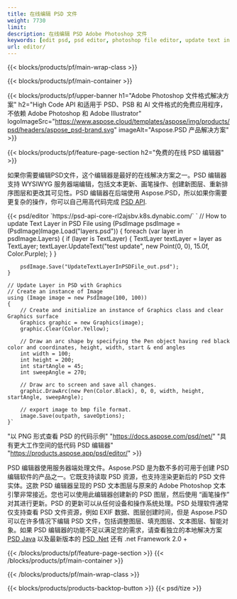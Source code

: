 ```yaml
---
title: 在线编辑 PSD 文件
weight: 7730
limit: 
description: 在线编辑 PSD Adobe Photoshop 文件
keywords: [edit psd, psd editor, photoshop file editor, update text in psd, update psd]
url: editor/
---
```


{{< blocks/products/pf/main-wrap-class >}}


{{< blocks/products/pf/main-container >}}

{{< blocks/products/pf/upper-banner h1="Adobe Photoshop 文件格式解决方案" h2="High Code API 和适用于 PSD、PSB 和 AI 文件格式的免费应用程序，不依赖 Adobe Photoshop 和 Adobe Illustrator" logoImageSrc="https://www.aspose.cloud/templates/aspose/img/products/psd/headers/aspose_psd-brand.svg" imageAlt="Aspose.PSD 产品解决方案" >}}

{{< blocks/products/pf/feature-page-section h2="免费的在线 PSD 编辑器" >}}
<p>如果你需要编辑PSD文件，这个编辑器是最好的在线解决方案之一。PSD 编辑器支持 WYSIWYG 服务器端编辑，包括文本更新、画笔操作、创建新图层、重新排序图层和更改其可见性。PSD 编辑器在后端使用 Aspose.PSD，所以如果你需要更复杂的操作，你可以自己用高代码完成 <a href="/psd/{{< lang-code >}}">PSD API</a>.</p>
{{< psd/editor `https://psd-api-core-rl2ajsbv.k8s.dynabic.com/` 
`	// How to update Text Layer in PSD File
	using (PsdImage psdImage = (PsdImage)Image.Load("layers.psd"))
  	{
		foreach (var layer in psdImage.Layers)
		{
			if (layer is TextLayer)
			{
				TextLayer textLayer = layer as TextLayer;
				textLayer.UpdateText("test update", new Point(0, 0), 15.0f, Color.Purple);
			}
		}

		psdImage.Save("UpdateTextLayerInPSDFile_out.psd");
	}
	
	// Update Layer in PSD with Graphics
	// Create an instance of Image
	using (Image image = new PsdImage(100, 100))
	{
		// Create and initialize an instance of Graphics class and clear Graphics surface
		Graphics graphic = new Graphics(image);
		graphic.Clear(Color.Yellow);

		// Draw an arc shape by specifying the Pen object having red black color and coordinates, height, width, start & end angles                 
		int width = 100;
		int height = 200;
		int startAngle = 45;
		int sweepAngle = 270;

		// Draw arc to screen and save all changes.
		graphic.DrawArc(new Pen(Color.Black), 0, 0, width, height, startAngle, sweepAngle);

		// export image to bmp file format.
		image.Save(outpath, saveOptions);
	}` 
"以 PNG 形式查看 PSD 的代码示例"  "https://docs.aspose.com/psd/net/" 
"具有更大工作空间的低代码 PSD 编辑器" "https://products.aspose.app/psd/editor/" >}}
<p>PSD 编辑器使用服务器端处理文件。Aspose.PSD 是为数不多的可用于创建 PSD 编辑软件的产品之一。它既支持读取 PSD 资源，也支持渲染更新后的 PSD 文件实体。这款 PSD 编辑器呈现的 PSD 文本图层与原来的 Adobe Photoshop 文本引擎非常接近。您也可以使用此编辑器创建新的 PSD 图层，然后使用 “画笔操作” 对其进行更新。PSD 的更新可以从任何设备和操作系统处理。PSD 处理软件通常仅支持查看 PSD 文件资源，例如 EXIF 数据、图层创建时间，但是 Aspose.PSD 可以在许多情况下编辑 PSD 文件，包括调整图层、填充图层、文本图层、智能对象。如果 PSD 编辑器的功能不足以满足您的需求，请查看独立的本地解决方案 <a href="/psd/{{< lang-code >}}java">PSD Java</a> 以及最新版本的 <a href="/psd/{{< lang-code >}}net">PSD .Net</a> 还有 .net Framework 2.0 +</p>

{{< /blocks/products/pf/feature-page-section >}}
{{< /blocks/products/pf/main-container >}}


{{< /blocks/products/pf/main-wrap-class >}}

{{< blocks/products/products-backtop-button >}}
{{< psd/tize >}}
